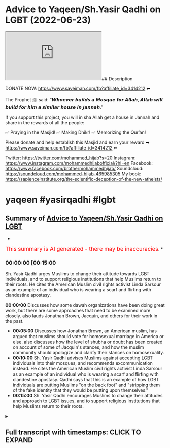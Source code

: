 # Advice to Yaqeen/Sh.Yasir Qadhi on LGBT (2022-06-23)

<iframe loading='lazy' src='https://www.youtube.com/embed/i3VL7t5kt54'></iframe>## Description

DONATE NOW: <https://www.saveiman.com/fb?affiliate_id=3414212> ⬅

The Prophet ﷺ said: “𝙒𝙝𝙤𝙚𝙫𝙚𝙧 𝙗𝙪𝙞𝙡𝙙𝙨 𝙖 𝙈𝙤𝙨𝙦𝙪𝙚 𝙛𝙤𝙧 𝘼𝙡𝙡𝙖𝙝, 𝘼𝙡𝙡𝙖𝙝 𝙬𝙞𝙡𝙡 𝙗𝙪𝙞𝙡𝙙 𝙛𝙤𝙧 𝙝𝙞𝙢 𝙖 𝙨𝙞𝙢𝙞𝙡𝙖𝙧 𝙝𝙤𝙪𝙨𝙚 𝙞𝙣 𝙅𝙖𝙣𝙣𝙖𝙝.”

If you support this project, you will in sha Allah get a house in Jannah and share in the rewards of all the people:

✅ Praying in the Masjid!
✅ Making Dhikr!
✅ Memorizing the Qur’an!

Please donate and help establish this Masjid and earn your reward ➡ <https://www.saveiman.com/fb?affiliate_id=3414212> ⬅

Twitter: <https://twitter.com/mohammed_hijab?s=20>
Instagram: <https://www.instagram.com/mohammedhijabofficial/?hl=en>
Facebook: <https://www.facebook.com/brothermohammedhijab/>
Soundcloud: <https://soundcloud.com/mohammed-hijab-465985305>
My book: <https://sapienceinstitute.org/the-scientific-deception-of-the-new-atheists/>

# yaqeen #yasirqadhi #lgbt

## Summary of [Advice to Yaqeen/Sh.Yasir Qadhi on LGBT](https://www.youtube.com/watch?v=i3VL7t5kt54)

*

<span style="color:red; font-size:125%">This summary is AI generated - there may be inaccuracies</span>. \*

### <a onclick="modifyYTiframeseektime('900')">00:00:00 \[00:15:00</a>

Sh. Yasir Qadhi urges Muslims to change their attitude towards LGBT individuals, and to support religious institutions that help Muslims return to their roots. He cites the American Muslim civil rights activist Linda Sarsour as an example of an individual who is wearing a  scarf and flirting with clandestine apostasy.

**<a onclick="modifyYTiframeseektime('0')">00:00:00</a>** Discusses how some dawah organizations have been doing great work, but there are some approaches that need to be examined more closely. also lauds Jonathan Brown, Jacquin, and others for their work in the past.

*   **<a onclick="modifyYTiframeseektime('300')">00:05:00</a>** Discusses how Jonathan Brown, an American muslim, has argued that muslims should vote for homosexual marriage in America or else. also discusses how the level of shubha or doubt has been created on account of some of Jacquin's stances, and how the muslim community should apologize and clarify their stances on homosexuality.
*   **<a onclick="modifyYTiframeseektime('600')">00:10:00</a>** Sh. Yasir Qadhi advises Muslims against accepting LGBT individuals into their mosques, and recommends excommunication instead. He cites the American Muslim civil rights activist Linda Sarsour as an example of an individual who is wearing a  scarf and flirting with clandestine apostasy. Qadhi says that this is an example of how LGBT individuals are putting Muslims "on the back foot" and "stripping them of the fake identity that they would be putting upon themselves."
*   **<a onclick="modifyYTiframeseektime('900')">00:15:00</a>** Sh. Yasir Qadhi encourages Muslims to change their attitudes and approach to LGBT issues, and to support religious institutions that help Muslims return to their roots.

<details><summary><h2>Full transcript with timestamps: CLICK TO EXPAND</h2></summary>

<a onclick="modifyYTiframeseektime('0)')">0:00:00 hey you are you wasting your time on</a> <a onclick="modifyYTiframeseektime('2)')">0:00:02 social media again your brothers and</a> <a onclick="modifyYTiframeseektime('4)')">0:00:04 sisters in islam net from norway are</a> <a onclick="modifyYTiframeseektime('6)')">0:00:06 establishing a masjid a tawa center</a> <a onclick="modifyYTiframeseektime('10)')">0:00:10 establishing a masjid to convey the</a> <a onclick="modifyYTiframeseektime('11)')">0:00:11 message of islam is one of the best</a> <a onclick="modifyYTiframeseektime('14)')">0:00:14 deeds a muslim can do there's a huge</a> <a onclick="modifyYTiframeseektime('17)')">0:00:17 need for it in norway you know this and</a> <a onclick="modifyYTiframeseektime('18)')">0:00:18 i know this so that makes the reward</a> <a onclick="modifyYTiframeseektime('21)')">0:00:21 even greater so give generously and</a> <a onclick="modifyYTiframeseektime('24)')">0:00:24 allah azzawajal will give you even more</a> <a onclick="modifyYTiframeseektime('28)')">0:00:28 \[Music]</a> <a onclick="modifyYTiframeseektime('36)')">0:00:36 this is a follow-up video from one that</a> <a onclick="modifyYTiframeseektime('38)')">0:00:38 i've done before about issues relating</a> <a onclick="modifyYTiframeseektime('40)')">0:00:40 to lgbtq</a> <a onclick="modifyYTiframeseektime('42)')">0:00:42 especially pertaining to the muslim</a> <a onclick="modifyYTiframeseektime('43)')">0:00:43 community the tradition is muslim oh you</a> <a onclick="modifyYTiframeseektime('45)')">0:00:45 just call it the muslim community and in</a> <a onclick="modifyYTiframeseektime('48)')">0:00:48 the previous video that i made i was</a> <a onclick="modifyYTiframeseektime('50)')">0:00:50 speaking particularly about some</a> <a onclick="modifyYTiframeseektime('51)')">0:00:51 approaches of</a> <a onclick="modifyYTiframeseektime('52)')">0:00:52 uh some dawah organizations</a> <a onclick="modifyYTiframeseektime('55)')">0:00:55 um i mentioned ikna i mentioned yakreen</a> <a onclick="modifyYTiframeseektime('57)')">0:00:57 i mentioned some figures</a> <a onclick="modifyYTiframeseektime('59)')">0:00:59 of dawah like</a> <a onclick="modifyYTiframeseektime('62)')">0:01:02 dr jonathan brown and other individuals</a> <a onclick="modifyYTiframeseektime('65)')">0:01:05 who are i would consider big players in</a> <a onclick="modifyYTiframeseektime('67)')">0:01:07 the tawa at least or in the public</a> <a onclick="modifyYTiframeseektime('69)')">0:01:09 discourse and rightfully so because they</a> <a onclick="modifyYTiframeseektime('71)')">0:01:11 have made many contributions which some</a> <a onclick="modifyYTiframeseektime('74)')">0:01:14 of their detractors</a> <a onclick="modifyYTiframeseektime('75)')">0:01:15 will never be able to make let alone</a> <a onclick="modifyYTiframeseektime('77)')">0:01:17 have made in the past for example</a> <a onclick="modifyYTiframeseektime('79)')">0:01:19 yesterday has done some great work</a> <a onclick="modifyYTiframeseektime('82)')">0:01:22 especially relating to the seerah that</a> <a onclick="modifyYTiframeseektime('84)')">0:01:24 he's put up in the english language i</a> <a onclick="modifyYTiframeseektime('85)')">0:01:25 think i don't think</a> <a onclick="modifyYTiframeseektime('86)')">0:01:26 almost anyone has done anything like</a> <a onclick="modifyYTiframeseektime('88)')">0:01:28 that in terms of the effort and the</a> <a onclick="modifyYTiframeseektime('90)')">0:01:30 output that was put into that and the</a> <a onclick="modifyYTiframeseektime('92)')">0:01:32 originality and the</a> <a onclick="modifyYTiframeseektime('93)')">0:01:33 research that must have been put into</a> <a onclick="modifyYTiframeseektime('95)')">0:01:35 such a thing</a> <a onclick="modifyYTiframeseektime('96)')">0:01:36 likewise</a> <a onclick="modifyYTiframeseektime('98)')">0:01:38 he's done really great work and when it</a> <a onclick="modifyYTiframeseektime('100)')">0:01:40 comes to the production quality of some</a> <a onclick="modifyYTiframeseektime('102)')">0:01:42 of the things that have come up from</a> <a onclick="modifyYTiframeseektime('102)')">0:01:42 japan i think everyone agrees that it's</a> <a onclick="modifyYTiframeseektime('104)')">0:01:44 really brilliant and excellent and when</a> <a onclick="modifyYTiframeseektime('106)')">0:01:46 he comes and</a> <a onclick="modifyYTiframeseektime('108)')">0:01:48 speaks especially when he storytells and</a> <a onclick="modifyYTiframeseektime('110)')">0:01:50 i have to say it's really really like</a> <a onclick="modifyYTiframeseektime('112)')">0:01:52 inspirational the way he speaks about</a> <a onclick="modifyYTiframeseektime('114)')">0:01:54 some of the prophets of the past and</a> <a onclick="modifyYTiframeseektime('116)')">0:01:56 some of the companions of the past</a> <a onclick="modifyYTiframeseektime('117)')">0:01:57 masha'allah is really it's excellent and</a> <a onclick="modifyYTiframeseektime('119)')">0:01:59 jonathan brown an excellent a star a</a> <a onclick="modifyYTiframeseektime('122)')">0:02:02 great academic who's done some really</a> <a onclick="modifyYTiframeseektime('124)')">0:02:04 great work in the past and i think a lot</a> <a onclick="modifyYTiframeseektime('125)')">0:02:05 of the detractors that do attack these</a> <a onclick="modifyYTiframeseektime('127)')">0:02:07 people may have perverse intentions</a> <a onclick="modifyYTiframeseektime('129)')">0:02:09 quite frankly i mean</a> <a onclick="modifyYTiframeseektime('131)')">0:02:11 and</a> <a onclick="modifyYTiframeseektime('132)')">0:02:12 i will repeat will not in the future</a> <a onclick="modifyYTiframeseektime('135)')">0:02:15 let alone have in the past be able to</a> <a onclick="modifyYTiframeseektime('137)')">0:02:17 produce anything like what these</a> <a onclick="modifyYTiframeseektime('139)')">0:02:19 individuals have produced in terms of</a> <a onclick="modifyYTiframeseektime('141)')">0:02:21 their contribution to the islamic</a> <a onclick="modifyYTiframeseektime('142)')">0:02:22 discourse for the muslim people</a> <a onclick="modifyYTiframeseektime('145)')">0:02:25 so we have benefited from that and i</a> <a onclick="modifyYTiframeseektime('146)')">0:02:26 think it's important to start with that</a> <a onclick="modifyYTiframeseektime('148)')">0:02:28 kind of recognition because these people</a> <a onclick="modifyYTiframeseektime('150)')">0:02:30 have been in the dawa and in the public</a> <a onclick="modifyYTiframeseektime('152)')">0:02:32 space much longer than we have and we</a> <a onclick="modifyYTiframeseektime('155)')">0:02:35 uh you know have benefited i have</a> <a onclick="modifyYTiframeseektime('156)')">0:02:36 personally benefited so much from all</a> <a onclick="modifyYTiframeseektime('159)')">0:02:39 three individuals i must say</a> <a onclick="modifyYTiframeseektime('161)')">0:02:41 and so i don't want anyone to think</a> <a onclick="modifyYTiframeseektime('163)')">0:02:43 that this is trying to you know cancel</a> <a onclick="modifyYTiframeseektime('166)')">0:02:46 them or something like this and</a> <a onclick="modifyYTiframeseektime('167)')">0:02:47 what do we gain from that they're our</a> <a onclick="modifyYTiframeseektime('169)')">0:02:49 friends we have a good personal</a> <a onclick="modifyYTiframeseektime('170)')">0:02:50 relationship with them i've spoken to</a> <a onclick="modifyYTiframeseektime('172)')">0:02:52 yesterday twice we've done two podcasts</a> <a onclick="modifyYTiframeseektime('175)')">0:02:55 together jonathan brown has done a</a> <a onclick="modifyYTiframeseektime('176)')">0:02:56 podcast with him we have a good personal</a> <a onclick="modifyYTiframeseektime('178)')">0:02:58 relationship there's no need or reason</a> <a onclick="modifyYTiframeseektime('180)')">0:03:00 or personal gain that i get from this at</a> <a onclick="modifyYTiframeseektime('182)')">0:03:02 all</a> <a onclick="modifyYTiframeseektime('184)')">0:03:04 at all the second thing i'll say is</a> <a onclick="modifyYTiframeseektime('187)')">0:03:07 they've done great work and they</a> <a onclick="modifyYTiframeseektime('188)')">0:03:08 continue to do great work and we don't</a> <a onclick="modifyYTiframeseektime('189)')">0:03:09 want to disturb that great work</a> <a onclick="modifyYTiframeseektime('192)')">0:03:12 not having said all that</a> <a onclick="modifyYTiframeseektime('194)')">0:03:14 what i will say is this</a> <a onclick="modifyYTiframeseektime('196)')">0:03:16 there are some approaches which need to</a> <a onclick="modifyYTiframeseektime('198)')">0:03:18 be examined okay there are some</a> <a onclick="modifyYTiframeseektime('200)')">0:03:20 approaches that need to be examined now</a> <a onclick="modifyYTiframeseektime('201)')">0:03:21 recently i was very encouraged to find</a> <a onclick="modifyYTiframeseektime('204)')">0:03:24 that after i done my first video</a> <a onclick="modifyYTiframeseektime('207)')">0:03:27 that jacquin actually done a webinar</a> <a onclick="modifyYTiframeseektime('210)')">0:03:30 uh</a> <a onclick="modifyYTiframeseektime('212)')">0:03:32 sorry they've done webinar we are</a> <a onclick="modifyYTiframeseektime('213)')">0:03:33 cleaned on a webinar</a> <a onclick="modifyYTiframeseektime('215)')">0:03:35 on lgbtq uh issues i think that was the</a> <a onclick="modifyYTiframeseektime('218)')">0:03:38 name of the webinar and they did clarify</a> <a onclick="modifyYTiframeseektime('221)')">0:03:41 a lot a lot of things they clarified the</a> <a onclick="modifyYTiframeseektime('223)')">0:03:43 ah cam of same-sex relationships and so</a> <a onclick="modifyYTiframeseektime('226)')">0:03:46 on and i was very encouraged to see this</a> <a onclick="modifyYTiframeseektime('228)')">0:03:48 uh clarification and unhappy and really</a> <a onclick="modifyYTiframeseektime('232)')">0:03:52 i i i salute the the effort and commend</a> <a onclick="modifyYTiframeseektime('235)')">0:03:55 it uh genuinely i'm not just saying i'm</a> <a onclick="modifyYTiframeseektime('237)')">0:03:57 not just saying that and even</a> <a onclick="modifyYTiframeseektime('239)')">0:03:59 came out and made a video about</a> <a onclick="modifyYTiframeseektime('240)')">0:04:00 transgenderism and the fetus on on that</a> <a onclick="modifyYTiframeseektime('243)')">0:04:03 and so on and honestly i really</a> <a onclick="modifyYTiframeseektime('246)')">0:04:06 appreciate the self-reflective nature of</a> <a onclick="modifyYTiframeseektime('249)')">0:04:09 the institute that you've been able to</a> <a onclick="modifyYTiframeseektime('250)')">0:04:10 do all that kind of thing</a> <a onclick="modifyYTiframeseektime('252)')">0:04:12 but what i will say is this</a> <a onclick="modifyYTiframeseektime('255)')">0:04:15 the level of clarification there's a</a> <a onclick="modifyYTiframeseektime('257)')">0:04:17 question i have to you</a> <a onclick="modifyYTiframeseektime('259)')">0:04:19 is the level of clarification</a> <a onclick="modifyYTiframeseektime('263)')">0:04:23 in line or commensurate with the level</a> <a onclick="modifyYTiframeseektime('266)')">0:04:26 of</a> <a onclick="modifyYTiframeseektime('266)')">0:04:26 doubt or shubha that has been created</a> <a onclick="modifyYTiframeseektime('268)')">0:04:28 this is a question for me to you is the</a> <a onclick="modifyYTiframeseektime('271)')">0:04:31 level of clarification that has been</a> <a onclick="modifyYTiframeseektime('272)')">0:04:32 provided</a> <a onclick="modifyYTiframeseektime('273)')">0:04:33 commensurate</a> <a onclick="modifyYTiframeseektime('274)')">0:04:34 or</a> <a onclick="modifyYTiframeseektime('276)')">0:04:36 with the level of subha that has been</a> <a onclick="modifyYTiframeseektime('277)')">0:04:37 created now you may ask why should there</a> <a onclick="modifyYTiframeseektime('280)')">0:04:40 be such a subha when we have</a> <a onclick="modifyYTiframeseektime('282)')">0:04:42 consistently made</a> <a onclick="modifyYTiframeseektime('284)')">0:04:44 you know our points clear on the ham of</a> <a onclick="modifyYTiframeseektime('286)')">0:04:46 same-sex relationships i'll tell you why</a> <a onclick="modifyYTiframeseektime('289)')">0:04:49 and since i've had these</a> <a onclick="modifyYTiframeseektime('290)')">0:04:50 conversations online public</a> <a onclick="modifyYTiframeseektime('292)')">0:04:52 conversations which are which are on the</a> <a onclick="modifyYTiframeseektime('294)')">0:04:54 public record which people can watch</a> <a onclick="modifyYTiframeseektime('296)')">0:04:56 i'll give you three examples of it in</a> <a onclick="modifyYTiframeseektime('299)')">0:04:59 fact</a> <a onclick="modifyYTiframeseektime('300)')">0:05:00 the level of shubha or doubt has been</a> <a onclick="modifyYTiframeseektime('302)')">0:05:02 created on account</a> <a onclick="modifyYTiframeseektime('304)')">0:05:04 of some of the stances that jacquin have</a> <a onclick="modifyYTiframeseektime('306)')">0:05:06 taken</a> <a onclick="modifyYTiframeseektime('307)')">0:05:07 for example jonathan brown made an</a> <a onclick="modifyYTiframeseektime('310)')">0:05:10 article</a> <a onclick="modifyYTiframeseektime('311)')">0:05:11 or has written an article that was then</a> <a onclick="modifyYTiframeseektime('313)')">0:05:13 put onto jaquin which argued for the</a> <a onclick="modifyYTiframeseektime('316)')">0:05:16 case of us supporting as the muslim</a> <a onclick="modifyYTiframeseektime('318)')">0:05:18 community same-sex marriage</a> <a onclick="modifyYTiframeseektime('320)')">0:05:20 now he says it wasn't an islamic case</a> <a onclick="modifyYTiframeseektime('322)')">0:05:22 and he put so many caveats it wasn't</a> <a onclick="modifyYTiframeseektime('325)')">0:05:25 quid pro quo and it wasn't this and so</a> <a onclick="modifyYTiframeseektime('327)')">0:05:27 on</a> <a onclick="modifyYTiframeseektime('328)')">0:05:28 nevertheless</a> <a onclick="modifyYTiframeseektime('329)')">0:05:29 it was an article that argued that</a> <a onclick="modifyYTiframeseektime('331)')">0:05:31 muslim people should vote for homosexual</a> <a onclick="modifyYTiframeseektime('335)')">0:05:35 marriage in america or maybe elsewhere</a> <a onclick="modifyYTiframeseektime('337)')">0:05:37 okay</a> <a onclick="modifyYTiframeseektime('339)')">0:05:39 and it was on a</a> <a onclick="modifyYTiframeseektime('341)')">0:05:41 website of an organization which was</a> <a onclick="modifyYTiframeseektime('343)')">0:05:43 meant to represent the interests of the</a> <a onclick="modifyYTiframeseektime('345)')">0:05:45 muslim people and it was really</a> <a onclick="modifyYTiframeseektime('347)')">0:05:47 an apolo it is really an apologetic</a> <a onclick="modifyYTiframeseektime('349)')">0:05:49 organization which was meant to deal</a> <a onclick="modifyYTiframeseektime('351)')">0:05:51 with the doubts of the people</a> <a onclick="modifyYTiframeseektime('353)')">0:05:53 if it is a political</a> <a onclick="modifyYTiframeseektime('355)')">0:05:55 article what is it doing</a> <a onclick="modifyYTiframeseektime('357)')">0:05:57 on</a> <a onclick="modifyYTiframeseektime('358)')">0:05:58 an islamic website</a> <a onclick="modifyYTiframeseektime('361)')">0:06:01 isn't that shopper that is being created</a> <a onclick="modifyYTiframeseektime('364)')">0:06:04 so the question now which begs itself</a> <a onclick="modifyYTiframeseektime('367)')">0:06:07 is</a> <a onclick="modifyYTiframeseektime('368)')">0:06:08 can muslim people support such a thing</a> <a onclick="modifyYTiframeseektime('369)')">0:06:09 which is antithetical to their own</a> <a onclick="modifyYTiframeseektime('371)')">0:06:11 beliefs are you telling me that such a</a> <a onclick="modifyYTiframeseektime('372)')">0:06:12 thing was not a supper it was a supper</a> <a onclick="modifyYTiframeseektime('375)')">0:06:15 and the evidence of that</a> <a onclick="modifyYTiframeseektime('376)')">0:06:16 is that it was removed subsequently</a> <a onclick="modifyYTiframeseektime('379)')">0:06:19 after these discussions were had in the</a> <a onclick="modifyYTiframeseektime('381)')">0:06:21 public sphere after we had him on the mh</a> <a onclick="modifyYTiframeseektime('383)')">0:06:23 podcast after the muslim community</a> <a onclick="modifyYTiframeseektime('385)')">0:06:25 wasn't buying quite frankly the series</a> <a onclick="modifyYTiframeseektime('387)')">0:06:27 of justifications that jonathan brown</a> <a onclick="modifyYTiframeseektime('389)')">0:06:29 has put forward</a> <a onclick="modifyYTiframeseektime('391)')">0:06:31 it was removed but was removed without</a> <a onclick="modifyYTiframeseektime('393)')">0:06:33 clarification</a> <a onclick="modifyYTiframeseektime('395)')">0:06:35 it was removed without consolation it</a> <a onclick="modifyYTiframeseektime('397)')">0:06:37 was removed without retraction formal</a> <a onclick="modifyYTiframeseektime('399)')">0:06:39 retraction it was just</a> <a onclick="modifyYTiframeseektime('401)')">0:06:41 inconsequent conspicuously removed</a> <a onclick="modifyYTiframeseektime('404)')">0:06:44 and is that enough is that sufficient</a> <a onclick="modifyYTiframeseektime('406)')">0:06:46 for the muslim community i i say no it's</a> <a onclick="modifyYTiframeseektime('409)')">0:06:49 not enough after you've done something</a> <a onclick="modifyYTiframeseektime('411)')">0:06:51 like that which no muslim scholar in the</a> <a onclick="modifyYTiframeseektime('412)')">0:06:52 history of islam has argued</a> <a onclick="modifyYTiframeseektime('415)')">0:06:55 you make an argument that no</a> <a onclick="modifyYTiframeseektime('417)')">0:06:57 precedent has been given for</a> <a onclick="modifyYTiframeseektime('419)')">0:06:59 jurisprudentially</a> <a onclick="modifyYTiframeseektime('421)')">0:07:01 and then you just remove it and then no</a> <a onclick="modifyYTiframeseektime('423)')">0:07:03 clarification is given i think that is</a> <a onclick="modifyYTiframeseektime('425)')">0:07:05 quite frankly not fair on the muslim</a> <a onclick="modifyYTiframeseektime('427)')">0:07:07 community</a> <a onclick="modifyYTiframeseektime('429)')">0:07:09 a second example is there's an entire</a> <a onclick="modifyYTiframeseektime('431)')">0:07:11 framework that</a> <a onclick="modifyYTiframeseektime('432)')">0:07:12 man has put forward on fruitful</a> <a onclick="modifyYTiframeseektime('434)')">0:07:14 coalition building he calls it and it's</a> <a onclick="modifyYTiframeseektime('436)')">0:07:16 still up there now and he's got levels</a> <a onclick="modifyYTiframeseektime('439)')">0:07:19 of it and we're seeing almost</a> <a onclick="modifyYTiframeseektime('441)')">0:07:21 you know shake hands and hold hands and</a> <a onclick="modifyYTiframeseektime('443)')">0:07:23 so on with members of the lgbtq</a> <a onclick="modifyYTiframeseektime('446)')">0:07:26 community</a> <a onclick="modifyYTiframeseektime('447)')">0:07:27 walking in the parades and doing these</a> <a onclick="modifyYTiframeseektime('449)')">0:07:29 practices and rituals and all these kind</a> <a onclick="modifyYTiframeseektime('450)')">0:07:30 of things which has been refuted for and</a> <a onclick="modifyYTiframeseektime('452)')">0:07:32 rightfully so quite frankly</a> <a onclick="modifyYTiframeseektime('455)')">0:07:35 and then</a> <a onclick="modifyYTiframeseektime('457)')">0:07:37 where is i mean is the level of</a> <a onclick="modifyYTiframeseektime('459)')">0:07:39 apology and the level of clarification</a> <a onclick="modifyYTiframeseektime('461)')">0:07:41 was it</a> <a onclick="modifyYTiframeseektime('463)')">0:07:43 was it in line with that you have to ask</a> <a onclick="modifyYTiframeseektime('465)')">0:07:45 yourself that question you have to ask</a> <a onclick="modifyYTiframeseektime('467)')">0:07:47 yourself that question</a> <a onclick="modifyYTiframeseektime('469)')">0:07:49 secondly</a> <a onclick="modifyYTiframeseektime('470)')">0:07:50 why is it the case that the only</a> <a onclick="modifyYTiframeseektime('473)')">0:07:53 relationship that the big players of</a> <a onclick="modifyYTiframeseektime('476)')">0:07:56 american da'wah have had with</a> <a onclick="modifyYTiframeseektime('478)')">0:07:58 homosexuals is one where they're a</a> <a onclick="modifyYTiframeseektime('481)')">0:08:01 either on the back foot or b trying to</a> <a onclick="modifyYTiframeseektime('483)')">0:08:03 build coalitions is this really the</a> <a onclick="modifyYTiframeseektime('485)')">0:08:05 quranic model</a> <a onclick="modifyYTiframeseektime('488)')">0:08:08 well it's not</a> <a onclick="modifyYTiframeseektime('500)')">0:08:20 is that we the only thing the muslims</a> <a onclick="modifyYTiframeseektime('502)')">0:08:22 are doing with</a> <a onclick="modifyYTiframeseektime('503)')">0:08:23 individuals who are self-proclaimed</a> <a onclick="modifyYTiframeseektime('506)')">0:08:26 happily homosexuals is this</a> <a onclick="modifyYTiframeseektime('511)')">0:08:31 i don't think you'd sorry to say i'm</a> <a onclick="modifyYTiframeseektime('512)')">0:08:32 sorry i'm so sorry i don't think you</a> <a onclick="modifyYTiframeseektime('514)')">0:08:34 would endorse that in the least</a> <a onclick="modifyYTiframeseektime('517)')">0:08:37 why have you never given doubt why have</a> <a onclick="modifyYTiframeseektime('518)')">0:08:38 we never seen any of you give dawah</a> <a onclick="modifyYTiframeseektime('521)')">0:08:41 to individuals who are exhibiting this</a> <a onclick="modifyYTiframeseektime('523)')">0:08:43 feeling</a> <a onclick="modifyYTiframeseektime('524)')">0:08:44 from the non-muslim community</a> <a onclick="modifyYTiframeseektime('526)')">0:08:46 true relationship building</a> <a onclick="modifyYTiframeseektime('530)')">0:08:50 is not having a phony relationship based</a> <a onclick="modifyYTiframeseektime('532)')">0:08:52 on disingenuous beliefs</a> <a onclick="modifyYTiframeseektime('536)')">0:08:56 or that you try and put the elephant</a> <a onclick="modifyYTiframeseektime('537)')">0:08:57 under the carpet or something</a> <a onclick="modifyYTiframeseektime('540)')">0:09:00 no</a> <a onclick="modifyYTiframeseektime('541)')">0:09:01 true relationship building is where you</a> <a onclick="modifyYTiframeseektime('543)')">0:09:03 agree to disagree</a> <a onclick="modifyYTiframeseektime('545)')">0:09:05 that is why</a> <a onclick="modifyYTiframeseektime('546)')">0:09:06 the homosexual community some of which</a> <a onclick="modifyYTiframeseektime('549)')">0:09:09 they have no problem with me</a> <a onclick="modifyYTiframeseektime('550)')">0:09:10 it's all for the public record to see</a> <a onclick="modifyYTiframeseektime('552)')">0:09:12 i've had conversations with them in the</a> <a onclick="modifyYTiframeseektime('554)')">0:09:14 public space</a> <a onclick="modifyYTiframeseektime('555)')">0:09:15 and after i've explained to them my</a> <a onclick="modifyYTiframeseektime('558)')">0:09:18 entire ethos and my all my beliefs</a> <a onclick="modifyYTiframeseektime('561)')">0:09:21 it's still agreed to disagree and it's</a> <a onclick="modifyYTiframeseektime('562)')">0:09:22 actually happy days because there is</a> <a onclick="modifyYTiframeseektime('564)')">0:09:24 tolerance in that community i mean it's</a> <a onclick="modifyYTiframeseektime('565)')">0:09:25 not like they're completely intolerant</a> <a onclick="modifyYTiframeseektime('566)')">0:09:26 to the muslim people do you have such</a> <a onclick="modifyYTiframeseektime('569)')">0:09:29 uh maybe</a> <a onclick="modifyYTiframeseektime('570)')">0:09:30 fear that they'll you'll be rejected by</a> <a onclick="modifyYTiframeseektime('572)')">0:09:32 them that you cannot even engage with</a> <a onclick="modifyYTiframeseektime('574)')">0:09:34 them in a positive manner telling them</a> <a onclick="modifyYTiframeseektime('575)')">0:09:35 what islam is</a> <a onclick="modifyYTiframeseektime('577)')">0:09:37 why have we not seen one</a> <a onclick="modifyYTiframeseektime('580)')">0:09:40 single video</a> <a onclick="modifyYTiframeseektime('582)')">0:09:42 or something on the public record where</a> <a onclick="modifyYTiframeseektime('584)')">0:09:44 you are challenging the beliefs</a> <a onclick="modifyYTiframeseektime('586)')">0:09:46 and the stances and the practices of</a> <a onclick="modifyYTiframeseektime('588)')">0:09:48 those individuals who we call brothers</a> <a onclick="modifyYTiframeseektime('591)')">0:09:51 and sisters in humanity</a> <a onclick="modifyYTiframeseektime('592)')">0:09:52 if you really want the best for someone</a> <a onclick="modifyYTiframeseektime('594)')">0:09:54 you share what you think you have with</a> <a onclick="modifyYTiframeseektime('596)')">0:09:56 them</a> <a onclick="modifyYTiframeseektime('597)')">0:09:57 it's not it's</a> <a onclick="modifyYTiframeseektime('600)')">0:10:00 that's the second criticism so this is a</a> <a onclick="modifyYTiframeseektime('602)')">0:10:02 weak</a> <a onclick="modifyYTiframeseektime('602)')">0:10:02 approach and this weakness was exhibited</a> <a onclick="modifyYTiframeseektime('606)')">0:10:06 for all to see</a> <a onclick="modifyYTiframeseektime('608)')">0:10:08 in the following clip which i found was</a> <a onclick="modifyYTiframeseektime('611)')">0:10:11 well when i first saw it i was very</a> <a onclick="modifyYTiframeseektime('613)')">0:10:13 upset and angered on behalf of shaykh</a> <a onclick="modifyYTiframeseektime('616)')">0:10:16 let's watch let's watch the clip</a> <a onclick="modifyYTiframeseektime('617)')">0:10:17 together do you see how that's</a> <a onclick="modifyYTiframeseektime('619)')">0:10:19 problematic for a lot of people</a> <a onclick="modifyYTiframeseektime('620)')">0:10:20 listening who'll say you say they're</a> <a onclick="modifyYTiframeseektime('621)')">0:10:21 welcome in your mosque but they're</a> <a onclick="modifyYTiframeseektime('622)')">0:10:22 welcome as sinners and that</a> <a onclick="modifyYTiframeseektime('624)')">0:10:24 well it's not it's not our it's not our</a> <a onclick="modifyYTiframeseektime('627)')">0:10:27 uh job to judge others i'm willing to</a> <a onclick="modifyYTiframeseektime('629)')">0:10:29 allow them their rights are they willing</a> <a onclick="modifyYTiframeseektime('631)')">0:10:31 to allow me my rights when you say</a> <a onclick="modifyYTiframeseektime('632)')">0:10:32 you're willing to allow them their</a> <a onclick="modifyYTiframeseektime('633)')">0:10:33 rights their political rights</a> <a onclick="modifyYTiframeseektime('635)')">0:10:35 do you support same-sex marriage i</a> <a onclick="modifyYTiframeseektime('636)')">0:10:36 support the notion that the american</a> <a onclick="modifyYTiframeseektime('638)')">0:10:38 government is not in charge of morality</a> <a onclick="modifyYTiframeseektime('640)')">0:10:40 so you're not opposed to same-sex</a> <a onclick="modifyYTiframeseektime('642)')">0:10:42 marriage</a> <a onclick="modifyYTiframeseektime('643)')">0:10:43 politically yes but but morally i i</a> <a onclick="modifyYTiframeseektime('646)')">0:10:46 don't agree with this so there's a</a> <a onclick="modifyYTiframeseektime('647)')">0:10:47 there's a difference</a> <a onclick="modifyYTiframeseektime('648)')">0:10:48 of the land you're not complaining</a> <a onclick="modifyYTiframeseektime('650)')">0:10:50 do you think</a> <a onclick="modifyYTiframeseektime('652)')">0:10:52 that</a> <a onclick="modifyYTiframeseektime('653)')">0:10:53 this is fair</a> <a onclick="modifyYTiframeseektime('654)')">0:10:54 that a member of the</a> <a onclick="modifyYTiframeseektime('657)')">0:10:57 so-called scholarly classes</a> <a onclick="modifyYTiframeseektime('659)')">0:10:59 the high echelons of islamic</a> <a onclick="modifyYTiframeseektime('661)')">0:11:01 intellectuality</a> <a onclick="modifyYTiframeseektime('664)')">0:11:04 is put in front of an individual</a> <a onclick="modifyYTiframeseektime('666)')">0:11:06 actually two of them but let's focus on</a> <a onclick="modifyYTiframeseektime('668)')">0:11:08 linda</a> <a onclick="modifyYTiframeseektime('669)')">0:11:09 an individual who is flirting with</a> <a onclick="modifyYTiframeseektime('672)')">0:11:12 clandestine apostasy</a> <a onclick="modifyYTiframeseektime('676)')">0:11:16 and that she's putting you on the back</a> <a onclick="modifyYTiframeseektime('677)')">0:11:17 foot</a> <a onclick="modifyYTiframeseektime('680)')">0:11:20 well it breaks my heart to see that</a> <a onclick="modifyYTiframeseektime('683)')">0:11:23 she's putting you on the back foot</a> <a onclick="modifyYTiframeseektime('685)')">0:11:25 and she's mentioning things which have</a> <a onclick="modifyYTiframeseektime('687)')">0:11:27 in them the potential for riddha</a> <a onclick="modifyYTiframeseektime('690)')">0:11:30 apostasy and they're going unchallenged</a> <a onclick="modifyYTiframeseektime('692)')">0:11:32 this is an individual who's wearing a</a> <a onclick="modifyYTiframeseektime('694)')">0:11:34 head scarf</a> <a onclick="modifyYTiframeseektime('695)')">0:11:35 she's in front of a man of deen religion</a> <a onclick="modifyYTiframeseektime('698)')">0:11:38 and she's saying we basically it's a</a> <a onclick="modifyYTiframeseektime('700)')">0:11:40 paraphrase that she thinks the cause of</a> <a onclick="modifyYTiframeseektime('702)')">0:11:42 homosexuality is the same islamic cause</a> <a onclick="modifyYTiframeseektime('704)')">0:11:44 you put that to linda you're an american</a> <a onclick="modifyYTiframeseektime('705)')">0:11:45 muslim civil rights activist you</a> <a onclick="modifyYTiframeseektime('707)')">0:11:47 campaign against islamophobia in favor</a> <a onclick="modifyYTiframeseektime('709)')">0:11:49 of muslim civil rights but you also</a> <a onclick="modifyYTiframeseektime('710)')">0:11:50 campaign against homophobia and in favor</a> <a onclick="modifyYTiframeseektime('713)')">0:11:53 of lgbt rights do you see that as all</a> <a onclick="modifyYTiframeseektime('715)')">0:11:55 part of the same struggle</a> <a onclick="modifyYTiframeseektime('717)')">0:11:57 absolutely and i will say this about</a> <a onclick="modifyYTiframeseektime('718)')">0:11:58 american muslims there has not been any</a> <a onclick="modifyYTiframeseektime('720)')">0:12:00 coordinated coordinated campaign</a> <a onclick="modifyYTiframeseektime('722)')">0:12:02 oppositional to the supreme court um</a> <a onclick="modifyYTiframeseektime('724)')">0:12:04 decision for same-sex marriage and</a> <a onclick="modifyYTiframeseektime('726)')">0:12:06 you're not correcting that in fact</a> <a onclick="modifyYTiframeseektime('727)')">0:12:07 you're just revere you're talking about</a> <a onclick="modifyYTiframeseektime('729)')">0:12:09 your own track record and defending</a> <a onclick="modifyYTiframeseektime('730)')">0:12:10 yourself yeah not even islam but quite</a> <a onclick="modifyYTiframeseektime('732)')">0:12:12 frankly yourself well let me put that</a> <a onclick="modifyYTiframeseektime('734)')">0:12:14 point to it well that's exactly what</a> <a onclick="modifyYTiframeseektime('735)')">0:12:15 i've been doing linda if you actually</a> <a onclick="modifyYTiframeseektime('736)')">0:12:16 listen to the lectures that are on</a> <a onclick="modifyYTiframeseektime('738)')">0:12:18 youtube uh i would say i'm one of the</a> <a onclick="modifyYTiframeseektime('739)')">0:12:19 very few clerics that have very publicly</a> <a onclick="modifyYTiframeseektime('742)')">0:12:22 said do you think this is going to give</a> <a onclick="modifyYTiframeseektime('744)')">0:12:24 islam and muslims</a> <a onclick="modifyYTiframeseektime('749)')">0:12:29 it is a failed approach and it's not an</a> <a onclick="modifyYTiframeseektime('752)')">0:12:32 approach that is going to yield any uh</a> <a onclick="modifyYTiframeseektime('754)')">0:12:34 positive effects</a> <a onclick="modifyYTiframeseektime('756)')">0:12:36 and it's likely to</a> <a onclick="modifyYTiframeseektime('758)')">0:12:38 mark all of the good work you've done</a> <a onclick="modifyYTiframeseektime('760)')">0:12:40 elsewhere</a> <a onclick="modifyYTiframeseektime('761)')">0:12:41 and i see that as a real tragedy in fact</a> <a onclick="modifyYTiframeseektime('763)')">0:12:43 and it hurts me to say it</a> <a onclick="modifyYTiframeseektime('766)')">0:12:46 it hurts me to say it but i'm angered</a> <a onclick="modifyYTiframeseektime('768)')">0:12:48 and disappointed</a> <a onclick="modifyYTiframeseektime('770)')">0:12:50 and i never saw this video before i only</a> <a onclick="modifyYTiframeseektime('771)')">0:12:51 saw this quite recently when i saw it i</a> <a onclick="modifyYTiframeseektime('773)')">0:12:53 was very disappointed when i</a> <a onclick="modifyYTiframeseektime('775)')">0:12:55 to see a woman like that yeah</a> <a onclick="modifyYTiframeseektime('778)')">0:12:58 a woman like that</a> <a onclick="modifyYTiframeseektime('780)')">0:13:00 yanni put you on the back foot yes</a> <a onclick="modifyYTiframeseektime('783)')">0:13:03 in that way</a> <a onclick="modifyYTiframeseektime('784)')">0:13:04 yeah and you couldn't even ask a couple</a> <a onclick="modifyYTiframeseektime('786)')">0:13:06 of questions that would have put her</a> <a onclick="modifyYTiframeseektime('787)')">0:13:07 directly on the back foot do you</a> <a onclick="modifyYTiframeseektime('788)')">0:13:08 consider homosexuality as a sin</a> <a onclick="modifyYTiframeseektime('790)')">0:13:10 it would have it would have if she said</a> <a onclick="modifyYTiframeseektime('792)')">0:13:12 yes</a> <a onclick="modifyYTiframeseektime('793)')">0:13:13 then it would so how do you</a> <a onclick="modifyYTiframeseektime('795)')">0:13:15 then you can follow up if she said no</a> <a onclick="modifyYTiframeseektime('797)')">0:13:17 then you can excommunicate her you can</a> <a onclick="modifyYTiframeseektime('800)')">0:13:20 excommunicate from the fault of islam</a> <a onclick="modifyYTiframeseektime('802)')">0:13:22 after you do it kamas alhaja and then</a> <a onclick="modifyYTiframeseektime('804)')">0:13:24 you put her in the back foot again you</a> <a onclick="modifyYTiframeseektime('806)')">0:13:26 you strip her of the fake identity that</a> <a onclick="modifyYTiframeseektime('808)')">0:13:28 then she would be putting upon herself</a> <a onclick="modifyYTiframeseektime('810)')">0:13:30 this is the isa we require this is the</a> <a onclick="modifyYTiframeseektime('813)')">0:13:33 clear-cut</a> <a onclick="modifyYTiframeseektime('814)')">0:13:34 straight talking kulu kola and sadida</a> <a onclick="modifyYTiframeseektime('816)')">0:13:36 that we need</a> <a onclick="modifyYTiframeseektime('818)')">0:13:38 it's not fair that the muslims have this</a> <a onclick="modifyYTiframeseektime('821)')">0:13:41 level of representation quite frankly on</a> <a onclick="modifyYTiframeseektime('823)')">0:13:43 issues so</a> <a onclick="modifyYTiframeseektime('824)')">0:13:44 topical as these</a> <a onclick="modifyYTiframeseektime('826)')">0:13:46 and then you know and then confusion is</a> <a onclick="modifyYTiframeseektime('829)')">0:13:49 put in the atmosphere so i've given you</a> <a onclick="modifyYTiframeseektime('830)')">0:13:50 three clear cut examples</a> <a onclick="modifyYTiframeseektime('834)')">0:13:54 of why the shah as is as it is</a> <a onclick="modifyYTiframeseektime('837)')">0:13:57 why the doubt has been created in the</a> <a onclick="modifyYTiframeseektime('840)')">0:14:00 minds of the muslims the issue is not</a> <a onclick="modifyYTiframeseektime('842)')">0:14:02 just an issue of ideology</a> <a onclick="modifyYTiframeseektime('845)')">0:14:05 or belief</a> <a onclick="modifyYTiframeseektime('846)')">0:14:06 the issue is also an issue of attitude</a> <a onclick="modifyYTiframeseektime('850)')">0:14:10 what made the civil rights movement so</a> <a onclick="modifyYTiframeseektime('852)')">0:14:12 successful was not just the arguments</a> <a onclick="modifyYTiframeseektime('854)')">0:14:14 that</a> <a onclick="modifyYTiframeseektime('855)')">0:14:15 black people were making say for example</a> <a onclick="modifyYTiframeseektime('856)')">0:14:16 in the 1960s</a> <a onclick="modifyYTiframeseektime('859)')">0:14:19 it was the spirit that they came with</a> <a onclick="modifyYTiframeseektime('860)')">0:14:20 the attitude that they came with</a> <a onclick="modifyYTiframeseektime('862)')">0:14:22 the confidence that they came with</a> <a onclick="modifyYTiframeseektime('865)')">0:14:25 if they had placid and docile and timid</a> <a onclick="modifyYTiframeseektime('868)')">0:14:28 and weak attitudes and their temperament</a> <a onclick="modifyYTiframeseektime('871)')">0:14:31 wasn't fit for purpose the civil rights</a> <a onclick="modifyYTiframeseektime('873)')">0:14:33 movement wouldn't be what it is</a> <a onclick="modifyYTiframeseektime('876)')">0:14:36 no change would have been made</a> <a onclick="modifyYTiframeseektime('878)')">0:14:38 if they had shaken hands with the wrong</a> <a onclick="modifyYTiframeseektime('880)')">0:14:40 people or tried to take protection and</a> <a onclick="modifyYTiframeseektime('882)')">0:14:42 seek shelter from individuals who in</a> <a onclick="modifyYTiframeseektime('885)')">0:14:45 their reality don't want the best for</a> <a onclick="modifyYTiframeseektime('887)')">0:14:47 the for their own communities</a> <a onclick="modifyYTiframeseektime('889)')">0:14:49 it wouldn't have been as successful as</a> <a onclick="modifyYTiframeseektime('890)')">0:14:50 it is he tell you and all of us</a> <a onclick="modifyYTiframeseektime('894)')">0:14:54 that these people are the sheep</a> <a onclick="modifyYTiframeseektime('896)')">0:14:56 or the wolves in sheep sheep's clothing</a> <a onclick="modifyYTiframeseektime('900)')">0:15:00 and he would tell us</a> <a onclick="modifyYTiframeseektime('902)')">0:15:02 if you take inspiration from him</a> <a onclick="modifyYTiframeseektime('906)')">0:15:06 to seek self-sufficiency</a> <a onclick="modifyYTiframeseektime('909)')">0:15:09 after</a> <a onclick="modifyYTiframeseektime('910)')">0:15:10 allah</a> <a onclick="modifyYTiframeseektime('912)')">0:15:12 so this is my final advice</a> <a onclick="modifyYTiframeseektime('915)')">0:15:15 my final advice to you guys</a> <a onclick="modifyYTiframeseektime('917)')">0:15:17 is don't just change your approach which</a> <a onclick="modifyYTiframeseektime('920)')">0:15:20 of course you do need to change</a> <a onclick="modifyYTiframeseektime('923)')">0:15:23 you need to be more polemical forthright</a> <a onclick="modifyYTiframeseektime('925)')">0:15:25 you need to put your position forward</a> <a onclick="modifyYTiframeseektime('928)')">0:15:28 put them on the back foot</a> <a onclick="modifyYTiframeseektime('930)')">0:15:30 but not just that change your attitudes</a> <a onclick="modifyYTiframeseektime('933)')">0:15:33 because if you don't start</a> <a onclick="modifyYTiframeseektime('935)')">0:15:35 having a confident attitude to these</a> <a onclick="modifyYTiframeseektime('938)')">0:15:38 issues</a> <a onclick="modifyYTiframeseektime('940)')">0:15:40 our people will suffer</a> <a onclick="modifyYTiframeseektime('943)')">0:15:43 our people will suffer</a> <a onclick="modifyYTiframeseektime('945)')">0:15:45 more than they have already suffered</a> <a onclick="modifyYTiframeseektime('951)')">0:15:51 your brothers and sisters in islam net</a> <a onclick="modifyYTiframeseektime('953)')">0:15:53 from norway are establishing a masjid a</a> <a onclick="modifyYTiframeseektime('956)')">0:15:56 dhawa center</a> <a onclick="modifyYTiframeseektime('957)')">0:15:57 this center this masjid this educational</a> <a onclick="modifyYTiframeseektime('960)')">0:16:00 institution will act like a beacon of</a> <a onclick="modifyYTiframeseektime('963)')">0:16:03 light calling the muslims in norway back</a> <a onclick="modifyYTiframeseektime('966)')">0:16:06 to the essence of islam so give</a> <a onclick="modifyYTiframeseektime('968)')">0:16:08 generously and allah will give you even</a> <a onclick="modifyYTiframeseektime('971)')">0:16:11 more</a> <a onclick="modifyYTiframeseektime('984)')">0:16:24 you</a>

</details>
